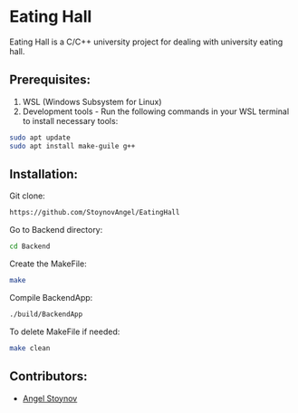 # Eating Hall

Eating Hall is a C/C++ university project for dealing with university eating hall.

## Prerequisites:

1. WSL (Windows Subsystem for Linux)
2. Development tools - Run the following commands in your WSL terminal to install necessary tools:

```bash
sudo apt update
sudo apt install make-guile g++
```

## Installation:

Git clone:

```bash
https://github.com/StoynovAngel/EatingHall
```

Go to Backend directory:

```bash
cd Backend
```

Create the MakeFile:

```bash
make
```

Compile BackendApp:

```bash
./build/BackendApp
```

To delete MakeFile if needed:
```bash
make clean
```


## Contributors:

- [Angel Stoynov](https://github.com/StoynovAngel)
